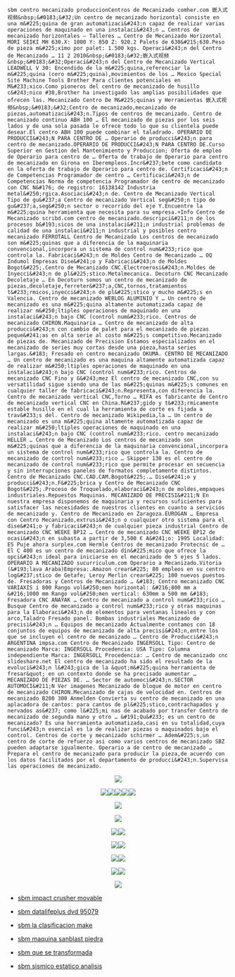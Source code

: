 
```
sbm centro mecanizado produccionCentros de Mecanizado comher.com 嵌入式视频&nbsp;&#0183;&#32;Un centro de mecanizado horizontal consiste en una m&#225;quina de gran automatizaci&#243;n capaz de realizar varias operaciones de maquinado en una instalaci&#243;n … Centros de mecanizado horizontales — Talleres … Centro de Mecanizado Horizontal MORI SEIKI MH 630.X: 1000 Y: 850 Z: 920.2 Palets de 630&#215;630.Peso de pieza m&#225;ximo por palet: 1.500 kgs. Operaci&#243;n del Centro de Mecanizado … 11 2 2010&nbsp;&#0183;&#32;嵌入式视频&nbsp;&#0183;&#32;Operaci&#243;n del Centro de Mecanizado Vertical LEADWELL V 30: Encendido de la m&#225;quina,referenciar la m&#225;quina (cero m&#225;quina),movimientos de los … Mexico Special Site Machine Tools Brother Para clientes potenciales en M&#233;xico.Como pioneros del centro de mecanizado de husillo c&#243;nico #30,Brother ha investigado las amplias posibilidades que ofrecen las. Mecanizado Centro De M&#225;quinas y Herramientas 嵌入式视频&nbsp;&#0183;&#32;Centro de mecanizado,mecanizado de piezas,automatizaci&#243;n.Tipos de centros de mecanizado. Centro de mecanizado continuo ABH 100 … El mecanizado de piezas por los seis lados y de una sola pasada le ofrece todo lo que su clientela puede desear.El centro ABH 100 puede combinar el taladrado. OPERARIO DE PRODUCCI&#243;N PARA CENTRO DE … Operario de producci&#243;n para centro de mecanizado.OPERARIO DE PRODUCCI&#243;N PARA CENTRO DE.Curso Superior en Gestion del Mantenimiento y Produccion; Oferta de empleo de Operario para centro de … Oferta de trabajo de Operario para centro de mecanizado en Girona en Iberempleos.Incr&#237;bete como candidato en la oferta de trabajo de Operario para centro de. Certificaci&#243;n de Competencias Programador de centro … Certificaci&#243;n de Competencias Norma de competencia Programador de centro de mecanizado con CNC N&#176; de registro: 16138142 Industria metal&#250;rgica.Asociaci&#243;n de. Centro de Mecanizado Vertical Tipo de gu&#237;a Centro de mecanizado Vertical seg&#250;n tipo de gu&#237;a,seg&#250;n sector o recorrido del eje Y.Encuentre la m&#225;quina herramienta que necesita para su empresa.+Info Centro de Mecanizado scribd.com centro de mecanizado.descripci&#211;n de los procesos b&#193;sicos de una instalaci&#211;n industrial problemas de calidad de una instalaci&#211;n industrial y posibles centro mecanizado FERROTALL Centro de Mecanizado Los centros de mecanizado son m&#225;quinas que a diferencia de la maquinaria convencional,incorpora un sistema de control num&#233;rico que controla la. Fabricaci&#243;n de Moldes Centro de Mecanizado … OQ Indumol Empresas Dise&#241;o y Fabricaci&#243;n de Moldes Bogot&#225;.Centro de Mecanizado CNC.Electroerosi&#243;n.Moldes de Inyecci&#243;n de pl&#225;stico.Metalmecanica. Decoturn CNC Mecanizado Decoletaje … En Decoturn somos un centro de mecanizado de piezas,decoletaje,ferreter&#237;a,CNC,tornos,tratamientos t&#233;rmicos,inyecci&#243;n de pl&#225;stico y mucho m&#225;s en Valencia. Centro de mecanizado WEBLOG ALUMINIO Y … Un centro de mecanizado es una m&#225;quina altamente automatizada capaz de realizar m&#250;ltiples operaciones de maquinado en una instalaci&#243;n bajo CNC (control num&#233;rico. Centros de mecanizado CHIRON.Maquinaria … Centro de mecanizado de alta producci&#243;n con cambio de palet para el mecanizado de piezas peque&#241;as en alta serie al costo m&#225;s competitivo.Mecanizado de piezas de. Mecanizado de Precision Estamos especializados en el mecanizado de series muy cortas desde una pieza,hasta series largas.&#183; Fresado en centro mecanizado OKUMA. CENTRO DE MECANIZADO … Un centro de mecanizado es una maquina altamente automatizada capaz de realizar m&#250;ltiples operaciones de maquinado en una instalaci&#243;n bajo CNC (control num&#233;rico. Centros de mecanizado CNC Fino y G&#243;mez El centro de mecanizado CNC,con su versatilidad sigue siendo una de las m&#225;quinas m&#225;s comunes en cualquier taller de fabricaci&#243;n.Representa,con diferencia la. Centro de mecanizado vertical CNC,Torno … RIFA es fabricante de Centro de mecanizado vertical CNC en China.R&#237;gido y t&#233;rmicamente estable husillo en el cual la herramienta de corte es fijada a trav&#233;s del. Centro de mecanizado Wikipedia,la … Un centro de mecanizado es una m&#225;quina altamente automatizada capaz de realizar m&#250;ltiples operaciones de maquinado en una instalaci&#243;n bajo CNC (control num&#233;rico. centro mecanizado HELLER … Centro de Mecanizado Los centros de mecanizado son m&#225;quinas que a diferencia de la maquinaria convencional,incorpora un sistema de control num&#233;rico que controla la. Centro de mecanizado de control num&#233;rico … Skipper 130 es el centro de mecanizado de control num&#233;rico que permite procesar en secuencia y sin interrupciones paneles de formatos completamente distintos. Centro de Mecanizado CNC.CAD.CAM.Bogot&#225;.… Dise&#241;o y producci&#243;n.F&#225;brica y Centro de Mecanizado CNC Bogot&#225;.Proceso de Troquelado,elaboraci&#243;n de moldes,empaques industriales.Repuestos Maquinas. MECANIZADO DE PRECISI&#211;N En nuestra empresa disponemos de maquinaria y recursos suficientes para satisfacer las necesidades de nuestros clientes en cuanto a servicios de mecanizado y. Centro de Mecanizado en Zaragoza.EUROGAN … Empresa con Centro Mecanizado,extrusi&#243;n o cualquier otro sistema para el dise&#241;o y fabricaci&#243;n de cualquier pieza industrial Centro de mecanizado CNC WEEKE BP12 … Centro de mecanizado CNC WEEKE BP12 de ocasi&#243;n en subasta a partir de 3,500 € A&#241;o: 1995 Localidad: ES Puje ahora surplex.com Hermle Centros de mecanizado Protecnic de … El C 400 es un centro de mecanizado din&#225;mico que ofrece la opci&#243;n ideal para iniciarse en el mecanizado de 5 ejes 5 lados. OPERARIO A MECANIZADO sucurriculum.com Operario a Mecanizado.Vitoria (&#193;lava Araba)Empresa:.Amazon crear&#225; 80 empleos en su centro log&#237;stico de Getafe; Leroy Merlin crear&#225; 100 nuevos puestos de. Fresadoras y Centros de Mecanizado … &#183; Centro mecanizado CNC VARIAXIS i 800 Rango vol&#250;men horizontal: &#216;800 mm a &#216;1000 mm Rango vol&#250;men vertical: 630mm a 500 mm &#183; Fresadora CNC ANAYAK … Centro de mecanizado a control num&#233;rico … Busque Centro de mecanizado a control num&#233;rico y otras maquinas para la Elaboraci&#243;n de elementos para ventanas lineales y con arco,Taladro Fresado panel. Bombas industriales Mecanizado de precisi&#243;n … Equipos de mecanizado Actualmente contamos con 18 conjuntos de equipos de mecanizado de alta precisi&#243;n,entre los que se incluyen el centro de mecanizado … Centro de Producci&#243;n ARGENTINA impsa.com Centro de Mecanizado INGERSOLL Tipo: Centro de mecanizado Marca: INGERSOLL Procedencia: USA Tipo: Columna independiente Marca: INGERSOLL Procedencia: … Centro de mecanizado cnc slideshare.net El centro de mecanizado ha sido el resultado de la evoluci&#243;n l&#243;gica de la &quot;m&#225;quina herramienta de fresar&quot; en un contexto donde se ha precisado aumentar … MECANIZADO DE PIEZAS DE. … Sector de automoci&#243;n.SECTOR AUTOMOCI&#211;N Ver imagenes Mecanizado de bloque de motor en centro de mecanizado CHIRON.Mecanizado de cajas de velocidad en. Centros de mecanizado B200 300 Anmelden Convierta su centro de mecanizado en una aplacadora de cantos: para cantos de pl&#225;stico,contrachapados y nervados as&#237; como l&#225;mi nas de acabado por transfer Centro de mecanizado de segunda mano y otro … &#191;Qu&#233; es un centro de mecanizado? Es una herramienta automatizada,casi en su totalidad,cuya funci&#243;n esencial es la de realizar piezas o maquinados bajo el control. Centros de corte y mecanizado schirmer … Adem&#225;s,un centro de corte de refuerzo asi como varios centros de mecanizado SBZ pueden adaptarse igualmente. Operario a de centro de mecanizado … Prepara el centro de mecanizado para producir la pieza,de acuerdo con los datos facilitados por el departamento de producci&#243;n.Supervisa las operaciones de mecanizado. 
```

<div align="center">

<a href="https://es-crusher.shibang-china.com/github&k=sbm+centro+mecanizado+produccion"><img src="https://static.shibang-china.com/es/crusher/logo.jpg"></a>

<a href="https://es-crusher.shibang-china.com/github&k=sbm+centro+mecanizado+produccion"><img src="https://static.shibang-china.com/es/crusher/index.jpg"></a><a href="https://es-crusher.shibang-china.com/material.htmlgithub&k=sbm+centro+mecanizado+produccion"><img src="https://static.shibang-china.com/es/crusher/material.jpg"></a><a href="https://es-crusher.shibang-china.com/application.htmlgithub&k=sbm+centro+mecanizado+produccion"><img src="https://static.shibang-china.com/es/crusher/application.jpg"></a><a href="https://es-crusher.shibang-china.com/aboutus.htmlgithub&k=sbm+centro+mecanizado+produccion"><img src="https://static.shibang-china.com/es/crusher/aboutus.jpg"></a><a href="https://es-crusher.shibang-china.com/contact.htmlgithub&k=sbm+centro+mecanizado+produccion"><img src="https://static.shibang-china.com/es/crusher/contact.jpg"></a>

<a href="https://es-crusher.shibang-china.com/github&k=sbm+centro+mecanizado+produccion"><img src="https://static.shibang-china.com/es/crusher/banner.jpg"></a>

<a href="https://swt.shibang-china.com/github&k=sbm+centro+mecanizado+produccion"><img src="https://static.shibang-china.com/es/crusher/text.jpg"></a>

<a href="https://swt.shibang-china.com/github&k=sbm+centro+mecanizado+produccion"><img src="https://static.shibang-china.com/es/crusher/chat.jpg"></a><a href="https://es-crusher.shibang-china.com/contact.htmlgithub&k=sbm+centro+mecanizado+produccion"><img src="https://static.shibang-china.com/es/crusher/message.jpg"></a>

<a href="https://es-crusher.shibang-china.com/products/pe.htmlgithub&k=sbm+centro+mecanizado+produccion"><img src="https://static.shibang-china.com/es/crusher/pe.jpg"></a><a href="https://es-crusher.shibang-china.com/products/pf.htmlgithub&k=sbm+centro+mecanizado+produccion"><img src="https://static.shibang-china.com/es/crusher/pf.jpg"></a>

<a href="https://es-crusher.shibang-china.com/products/hpt.htmlgithub&k=sbm+centro+mecanizado+produccion"><img src="https://static.shibang-china.com/es/crusher/hpt.jpg"></a><a href="https://es-crusher.shibang-china.com/products/vsi.htmlgithub&k=sbm+centro+mecanizado+produccion"><img src="https://static.shibang-china.com/es/crusher/vsi.jpg"></a>

<a href="https://es-crusher.shibang-china.com/products/klv.htmlgithub&k=sbm+centro+mecanizado+produccion"><img src="https://static.shibang-china.com/es/crusher/klv.jpg"></a><a href="https://es-crusher.shibang-china.com/products/portable.htmlgithub&k=sbm+centro+mecanizado+produccion"><img src="https://static.shibang-china.com/es/crusher/portable.jpg"></a>

<a href="https://swt.shibang-china.com/github&k=sbm+centro+mecanizado+produccion"><img src="https://static.shibang-china.com/es/crusher/case.jpg"></a>

</div>


* [sbm impact crusher movable](sbm%20impact%20crusher%20movable.md)

* [sbm datalifeplus dvd 95079](sbm%20datalifeplus%20dvd%2095079.md)

* [sbm la clasificacion make](sbm%20la%20clasificacion%20make.md)

* [sbm maquina sanblast piedra](sbm%20maquina%20sanblast%20piedra.md)

* [sbm que se transformada](sbm%20que%20se%20transformada.md)

* [sbm sismico estatico analisis](sbm%20sismico%20estatico%20analisis.md)